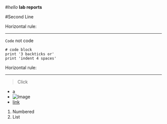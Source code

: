 #*hello* **lab reports**

#Second Line

Horizontal rule:

---

`Code` not code

```
# code block
print '3 backticks or'
print 'indent 4 spaces'
```

Horizontal rule:

---

> Click

* a
* ![Image](https://wompampsupport.azureedge.net/fetchimage?siteId=7575&v=2&jpgQuality=100&width=700&url=https%3A%2F%2Fi.kym-cdn.com%2Fentries%2Ficons%2Fmobile%2F000%2F026%2F489%2Fcrying.jpg)
* [link](https://www.youtube.com/watch?v=dQw4w9WgXcQ&loop=0)

1. Numbered
2. List


